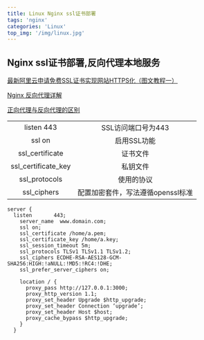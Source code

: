 ```yaml
---
title: Linux Nginx ssl证书部署
tags: 'nginx'
categories: 'Linux'
top_img: '/img/linux.jpg'
---
```


## Nginx ssl证书部署,反向代理本地服务


<a href="https://yq.aliyun.com/articles/637307" target="_blank">最新阿里云申请免费SSL证书实现网站HTTPS化（图文教程一）</a>

<a href="https://juejin.im/entry/57fb07b0816dfa0056c0ada8" target="_blank">Nginx 反向代理详解</a>

<a href="https://www.jianshu.com/p/208c02c9dd1d" target="_blank">正向代理与反向代理的区别</a>

<table><tbody><tr><td align="center">listen 443</td><td align="center">SSL访问端口号为443</td></tr><tr><td align="center">ssl on</td><td align="center">启用SSL功能</td></tr><tr><td align="center">ssl_certificate</td><td align="center">证书文件</td></tr><tr><td align="center">ssl_certificate_key</td><td align="center">私钥文件</td></tr><tr><td align="center">ssl_protocols</td><td align="center">使用的协议</td></tr><tr><td align="center">ssl_ciphers</td><td align="center">配置加密套件，写法遵循openssl标准</td></tr></tbody></table>

```
server {
  listen       443;
    server_name  www.domain.com;
    ssl on;
    ssl_certificate /home/a.pem;
    ssl_certificate_key /home/a.key;
    ssl_session_timeout 5m;
    ssl_protocols TLSv1 TLSv1.1 TLSv1.2;
    ssl_ciphers ECDHE-RSA-AES128-GCM-SHA256:HIGH:!aNULL:!MD5:!RC4:!DHE;
    ssl_prefer_server_ciphers on;
  
    location / {
      proxy_pass http://127.0.0.1:3000;
      proxy_http_version 1.1;
      proxy_set_header Upgrade $http_upgrade;
      proxy_set_header Connection ‘upgrade’;
      proxy_set_header Host $host;
      proxy_cache_bypass $http_upgrade;
    }
  }
```
